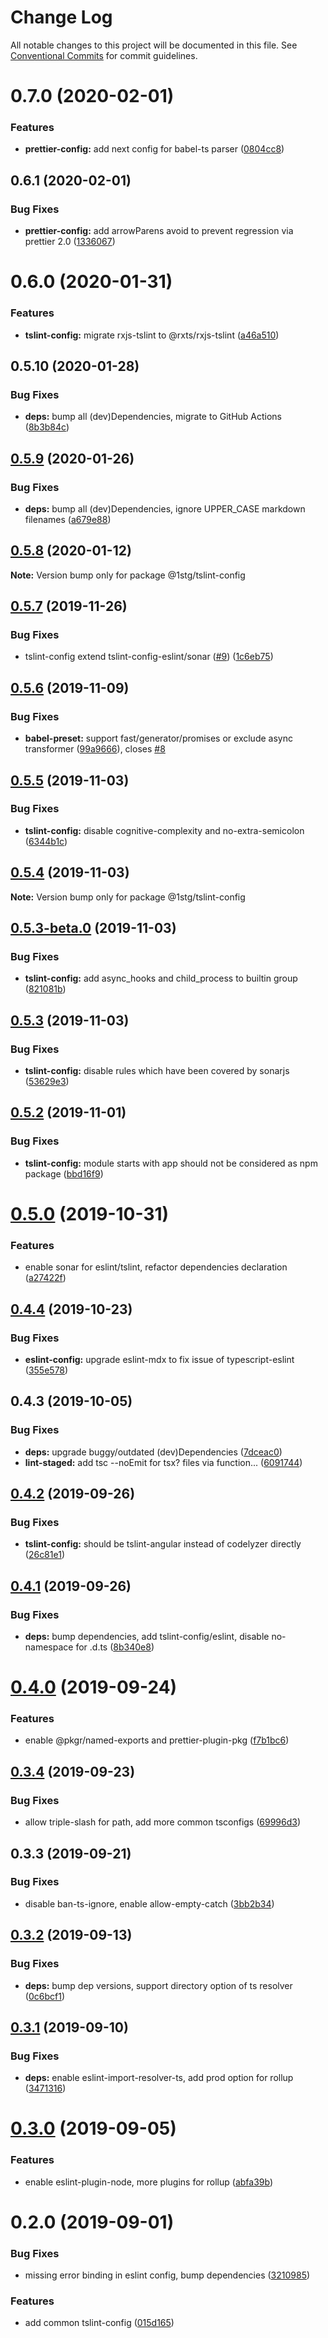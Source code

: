 # Change Log

All notable changes to this project will be documented in this file.
See [Conventional Commits](https://conventionalcommits.org) for commit guidelines.

# 0.7.0 (2020-02-01)


### Features

* **prettier-config:** add next config for babel-ts parser ([0804cc8](https://github.com/1stG/configs/commit/0804cc8a71e1f0c7de2dab0b5f26bf9d3ff2b7a4))





## 0.6.1 (2020-02-01)


### Bug Fixes

* **prettier-config:** add arrowParens avoid to prevent regression via prettier 2.0 ([1336067](https://github.com/1stG/configs/commit/1336067722a0f86c3040a185b01ba1b9aaee112d))





# 0.6.0 (2020-01-31)


### Features

* **tslint-config:** migrate rxjs-tslint to @rxts/rxjs-tslint ([a46a510](https://github.com/1stG/configs/commit/a46a510829a8eacbdda062223e2fd7749a899779))





## 0.5.10 (2020-01-28)


### Bug Fixes

* **deps:** bump all (dev)Dependencies, migrate to GitHub Actions ([8b3b84c](https://github.com/1stG/configs/commit/8b3b84cdba15439891bb5650d11dbac51ceb8eca))





## [0.5.9](https://github.com/1stG/configs/compare/@1stg/tslint-config@0.5.8...@1stg/tslint-config@0.5.9) (2020-01-26)


### Bug Fixes

* **deps:** bump all (dev)Dependencies, ignore UPPER_CASE markdown filenames ([a679e88](https://github.com/1stG/configs/commit/a679e88b31383b94d889a9a7de9aff1b14d2e91c))





## [0.5.8](https://github.com/1stG/configs/compare/@1stg/tslint-config@0.5.7...@1stg/tslint-config@0.5.8) (2020-01-12)

**Note:** Version bump only for package @1stg/tslint-config





## [0.5.7](https://github.com/1stG/configs/compare/@1stg/tslint-config@0.5.6...@1stg/tslint-config@0.5.7) (2019-11-26)


### Bug Fixes

* tslint-config extend tslint-config-eslint/sonar ([#9](https://github.com/1stG/configs/issues/9)) ([1c6eb75](https://github.com/1stG/configs/commit/1c6eb75e63d21dbac45e0681982d19f666a79f05))





## [0.5.6](https://github.com/1stG/configs/compare/@1stg/tslint-config@0.5.5...@1stg/tslint-config@0.5.6) (2019-11-09)


### Bug Fixes

* **babel-preset:** support fast/generator/promises or exclude async transformer ([99a9666](https://github.com/1stG/configs/commit/99a9666a2228ea66de3b81d4bad4707ecba7232e)), closes [#8](https://github.com/1stG/configs/issues/8)





## [0.5.5](https://github.com/1stG/configs/compare/@1stg/tslint-config@0.5.4...@1stg/tslint-config@0.5.5) (2019-11-03)


### Bug Fixes

* **tslint-config:** disable cognitive-complexity and no-extra-semicolon ([6344b1c](https://github.com/1stG/configs/commit/6344b1c2a3fecce151867c660528e846375fb440))





## [0.5.4](https://github.com/1stG/configs/compare/@1stg/tslint-config@0.5.3-beta.0...@1stg/tslint-config@0.5.4) (2019-11-03)

**Note:** Version bump only for package @1stg/tslint-config





## [0.5.3-beta.0](https://github.com/1stG/configs/compare/@1stg/tslint-config@0.5.3...@1stg/tslint-config@0.5.3-beta.0) (2019-11-03)


### Bug Fixes

* **tslint-config:** add async_hooks and child_process to builtin group ([821081b](https://github.com/1stG/configs/commit/821081bf57cb88161d6fa280129122a059a8232a))





## [0.5.3](https://github.com/1stG/configs/compare/@1stg/tslint-config@0.5.2...@1stg/tslint-config@0.5.3) (2019-11-03)


### Bug Fixes

* **tslint-config:** disable rules which have been covered by sonarjs ([53629e3](https://github.com/1stG/configs/commit/53629e35949815a057b07014b8523d7d21238569))





## [0.5.2](https://github.com/1stG/configs/compare/@1stg/tslint-config@0.5.0...@1stg/tslint-config@0.5.2) (2019-11-01)


### Bug Fixes

* **tslint-config:** module starts with app should not be considered as npm package ([bbd16f9](https://github.com/1stG/configs/commit/bbd16f9b1bb2d002f1e23631f147879ebd6de721))





# [0.5.0](https://github.com/1stG/configs/compare/@1stg/tslint-config@0.4.4...@1stg/tslint-config@0.5.0) (2019-10-31)


### Features

* enable sonar for eslint/tslint, refactor dependencies declaration ([a27422f](https://github.com/1stG/configs/commit/a27422fa05e87f5d3800ca63a4c7ef3ba052b715))





## [0.4.4](https://github.com/1stG/configs/compare/@1stg/tslint-config@0.4.3...@1stg/tslint-config@0.4.4) (2019-10-23)


### Bug Fixes

* **eslint-config:** upgrade eslint-mdx to fix issue of typescript-eslint ([355e578](https://github.com/1stG/configs/commit/355e578dc59cd7c26d80cdac22b365c9857caed0))





## 0.4.3 (2019-10-05)


### Bug Fixes

* **deps:** upgrade buggy/outdated (dev)Dependencies ([7dceac0](https://github.com/1stG/configs/commit/7dceac0))
* **lint-staged:** add tsc --noEmit for tsx? files via function... ([6091744](https://github.com/1stG/configs/commit/6091744))





## [0.4.2](https://github.com/1stG/configs/compare/@1stg/tslint-config@0.4.1...@1stg/tslint-config@0.4.2) (2019-09-26)


### Bug Fixes

* **tslint-config:** should be tslint-angular instead of codelyzer directly ([26c81e1](https://github.com/1stG/configs/commit/26c81e1))





## [0.4.1](https://github.com/1stG/configs/compare/@1stg/tslint-config@0.4.0...@1stg/tslint-config@0.4.1) (2019-09-26)


### Bug Fixes

* **deps:** bump dependencies, add tslint-config/eslint, disable no-namespace for .d.ts ([8b340e8](https://github.com/1stG/configs/commit/8b340e8))





# [0.4.0](https://github.com/1stG/configs/compare/@1stg/tslint-config@0.3.4...@1stg/tslint-config@0.4.0) (2019-09-24)


### Features

* enable @pkgr/named-exports and prettier-plugin-pkg ([f7b1bc6](https://github.com/1stG/configs/commit/f7b1bc6))





## [0.3.4](https://github.com/1stG/configs/compare/@1stg/tslint-config@0.3.3...@1stg/tslint-config@0.3.4) (2019-09-23)


### Bug Fixes

* allow triple-slash for path, add more common tsconfigs ([69996d3](https://github.com/1stG/configs/commit/69996d3))





## 0.3.3 (2019-09-21)


### Bug Fixes

* disable ban-ts-ignore, enable allow-empty-catch ([3bb2b34](https://github.com/1stG/configs/commit/3bb2b34))





## [0.3.2](https://github.com/1stG/configs/compare/@1stg/tslint-config@0.3.1...@1stg/tslint-config@0.3.2) (2019-09-13)


### Bug Fixes

* **deps:** bump dep versions, support directory option of ts resolver ([0c6bcf1](https://github.com/1stG/configs/commit/0c6bcf1))





## [0.3.1](https://github.com/1stG/configs/compare/@1stg/tslint-config@0.3.0...@1stg/tslint-config@0.3.1) (2019-09-10)


### Bug Fixes

* **deps:** enable eslint-import-resolver-ts, add prod option for rollup ([3471316](https://github.com/1stG/configs/commit/3471316))





# [0.3.0](https://github.com/1stG/configs/compare/@1stg/tslint-config@0.2.0...@1stg/tslint-config@0.3.0) (2019-09-05)


### Features

* enable eslint-plugin-node, more plugins for rollup ([abfa39b](https://github.com/1stG/configs/commit/abfa39b))





# 0.2.0 (2019-09-01)


### Bug Fixes

* missing error binding in eslint config, bump dependencies ([3210985](https://github.com/1stG/configs/commit/3210985))


### Features

* add common tslint-config ([015d165](https://github.com/1stG/configs/commit/015d165))
